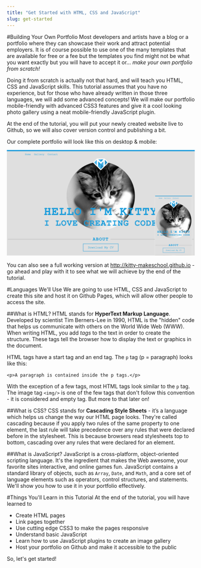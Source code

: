 ```yaml
---
title: "Get Started with HTML, CSS and JavaScript"
slug: get-started
---
```


#Building Your Own Portfolio
Most developers and artists have a blog or a portfolio where they can showcase their work and attract potential employers. It is of course possible to use one of the many templates that are available for free or a fee but the templates you find might not be what you want exactly but you will have to accept it or… *make your own portfolio from scratch!*

 Doing it from scratch is actually not that hard, and will teach you HTML, CSS and JavaScript skills. This tutorial assumes that you have no experience, but for those who have already written in those three languages, we will add some advanced concepts! We will make our portfolio mobile-friendly with advanced CSS3 features and give it a cool looking photo gallery using a neat mobile-friendly JavaScript plugin. 

At the end of the tutorial, you will put your newly created website live to Github, so we will also cover version control and publishing a bit.

Our complete portfolio will look like this on desktop & mobile:

![Portfolio on desktop and mobile](./1-portfolio-desktop.png "Portfolio on desktop and mobile")

You can also see a full working version at http://kitty-makeschool.github.io - go ahead and play with it to see what we will achieve by the end of the tutorial.

#Languages We'll Use
We are going to use HTML, CSS and JavaScript to create this site and host it on Github Pages, which will allow other people to access the site. 

##What is HTML?
HTML stands for **HyperText Markup Language**. Developed by scientist Tim Berners-Lee in 1990, HTML is the "hidden" code that helps us communicate with others on the World Wide Web (WWW).
When writing HTML, you add *tags* to the text in order to create the structure. These tags tell the browser how to display the text or graphics in the document.

HTML tags have a start tag and an end tag. The `p` tag (p = paragraph) looks like this:
```
<p>A paragraph is contained inside the p tags.</p>
```
With the exception of a few tags, most HTML tags look similar to the `p` tag. The image tag `<img/>` is one of the few tags that don't follow this convention - it is considered and empty tag. But more to that later on!

##What is CSS?
CSS stands for **Cascading Style Sheets** -  it’s a language which helps us change the way our HTML page looks. They're called cascading because if you apply two rules of the same property to one element, the last rule will take precedence over any rules that were declared before in the stylesheet. This is because browsers read stylesheets top to bottom, cascading over any rules that were declared for an element.

##What is JavaScript?
JavaScript is a cross-platform, object-oriented scripting language. It's the ingredient that makes the Web awesome, your favorite sites interactive, and online games fun. JavaScript contains a standard library of objects, such as `Array`, `Date`, and `Math`, and a core set of language elements such as operators, control structures, and statements. We'll show you how to use it in your portfolio effectively. 

#Things You'll Learn in this Tutorial 
At the end of the tutorial, you will have learned to

- Create HTML pages
- Link pages together
- Use cutting edge CSS3 to make the pages responsive
- Understand basic JavaScript
- Learn how to use JavaScript plugins to create an image gallery
- Host your portfolio on Github and make it accessible to the public

So, let's get started!